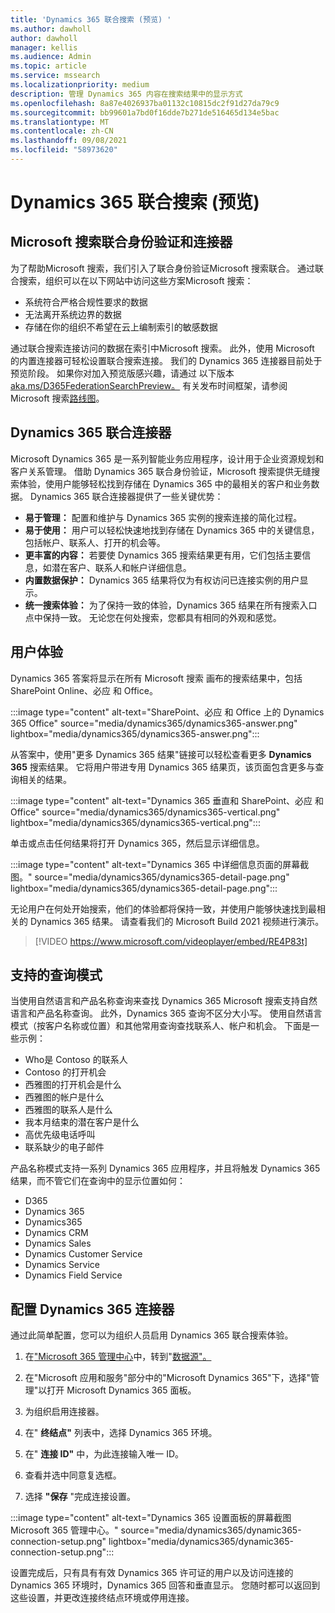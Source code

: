 ```yaml
---
title: 'Dynamics 365 联合搜索 (预览) '
ms.author: dawholl
author: dawholl
manager: kellis
ms.audience: Admin
ms.topic: article
ms.service: mssearch
ms.localizationpriority: medium
description: 管理 Dynamics 365 内容在搜索结果中的显示方式
ms.openlocfilehash: 8a87e4026937ba01132c10815dc2f91d27da79c9
ms.sourcegitcommit: bb99601a7bd0f16dde7b271de516465d134e5bac
ms.translationtype: MT
ms.contentlocale: zh-CN
ms.lasthandoff: 09/08/2021
ms.locfileid: "58973620"
---
```

# <a name="dynamics-365-federation-search-preview"></a>Dynamics 365 联合搜索 (预览) 

## <a name="microsoft-search-federation-and-connectors"></a>Microsoft 搜索联合身份验证和连接器

为了帮助Microsoft 搜索，我们引入了联合身份验证Microsoft 搜索联合。 通过联合搜索，组织可以在以下网站中访问这些方案Microsoft 搜索：

* 系统符合严格合规性要求的数据
* 无法离开系统边界的数据
* 存储在你的组织不希望在云上编制索引的敏感数据

通过联合搜索连接访问的数据在索引中Microsoft 搜索。 此外，使用 Microsoft 的内置连接器可轻松设置联合搜索连接。 我们的 Dynamics 365 连接器目前处于预览阶段。 如果你对加入预览版感兴趣，请通过 以下版本[aka.ms/D365FederationSearchPreview。](https://aka.ms/D365FederationSearchPreview) 有关发布时间框架，请参阅Microsoft 搜索[路线图](https://www.microsoft.com/microsoft-365/roadmap?filters=Microsoft%20Search)。

## <a name="dynamics-365-federation-connector"></a>Dynamics 365 联合连接器

Microsoft Dynamics 365 是一系列智能业务应用程序，设计用于企业资源规划和客户关系管理。 借助 Dynamics 365 联合身份验证，Microsoft 搜索提供无缝搜索体验，使用户能够轻松找到存储在 Dynamics 365 中的最相关的客户和业务数据。 Dynamics 365 联合连接器提供了一些关键优势：

* **易于管理：** 配置和维护与 Dynamics 365 实例的搜索连接的简化过程。
* **易于使用：** 用户可以轻松快速地找到存储在 Dynamics 365 中的关键信息，包括帐户、联系人、打开的机会等。
* **更丰富的内容：** 若要使 Dynamics 365 搜索结果更有用，它们包括主要信息，如潜在客户、联系人和帐户详细信息。
* **内置数据保护：** Dynamics 365 结果将仅为有权访问已连接实例的用户显示。
* **统一搜索体验：** 为了保持一致的体验，Dynamics 365 结果在所有搜索入口点中保持一致。 无论您在何处搜索，您都具有相同的外观和感觉。

## <a name="what-users-experience"></a>用户体验

Dynamics 365 答案将显示在所有 Microsoft 搜索 画布的搜索结果中，包括 SharePoint Online、必应 和 Office。

:::image type="content" alt-text="SharePoint、必应 和 Office 上的 Dynamics 365 Office" source="media/dynamics365/dynamics365-answer.png" lightbox="media/dynamics365/dynamics365-answer.png":::

从答案中，使用"更多 Dynamics 365 结果"链接可以轻松查看更多 **Dynamics 365** 搜索结果。 它将用户带进专用 Dynamics 365 结果页，该页面包含更多与查询相关的结果。

:::image type="content" alt-text="Dynamics 365 垂直和 SharePoint、必应 和 Office" source="media/dynamics365/dynamics365-vertical.png" lightbox="media/dynamics365/dynamics365-vertical.png":::

单击或点击任何结果将打开 Dynamics 365，然后显示详细信息。

:::image type="content" alt-text="Dynamics 365 中详细信息页面的屏幕截图。" source="media/dynamics365/dynamics365-detail-page.png" lightbox="media/dynamics365/dynamics365-detail-page.png":::

无论用户在何处开始搜索，他们的体验都将保持一致，并使用户能够快速找到最相关的 Dynamics 365 结果。 请查看我们的 Microsoft Build 2021 视频进行演示。

> [!VIDEO https://www.microsoft.com/videoplayer/embed/RE4P83t]

## <a name="supported-query-patterns"></a>支持的查询模式

当使用自然语言和产品名称查询来查找 Dynamics 365 Microsoft 搜索支持自然语言和产品名称查询。 此外，Dynamics 365 查询不区分大小写。 使用自然语言模式（按客户名称或位置）和其他常用查询查找联系人、帐户和机会。 下面是一些示例：

* Who是 Contoso 的联系人
* Contoso 的打开机会
* 西雅图的打开机会是什么
* 西雅图的帐户是什么
* 西雅图的联系人是什么
* 我本月结束的潜在客户是什么
* 高优先级电话呼叫
* 联系缺少的电子邮件

产品名称模式支持一系列 Dynamics 365 应用程序，并且将触发 Dynamics 365 结果，而不管它们在查询中的显示位置如何：

* D365
* Dynamics 365
* Dynamics365
* Dynamics CRM
* Dynamics Sales
* Dynamics Customer Service
* Dynamics Service
* Dynamics Field Service

## <a name="configure-the-dynamics-365-connector"></a>配置 Dynamics 365 连接器

通过此简单配置，您可以为组织人员启用 Dynamics 365 联合搜索体验。

1. 在["Microsoft 365 管理中心](https://admin.microsoft.com)中，转到"[数据源"。](https://admin.microsoft.com/Adminportal/Home#/MicrosoftSearch/connectors)

2. 在"Microsoft 应用和服务"部分中的"Microsoft Dynamics 365"下，选择"管理"以打开 Microsoft Dynamics 365 面板。 

3. 为组织启用连接器。

4. 在" **终结点"** 列表中，选择 Dynamics 365 环境。

5. 在" **连接 ID"** 中，为此连接输入唯一 ID。

6. 查看并选中同意复选框。

7. 选择 **"保存** "完成连接设置。

:::image type="content" alt-text="Dynamics 365 设置面板的屏幕截图Microsoft 365 管理中心。" source="media/dynamics365/dynamic365-connection-setup.png" lightbox="media/dynamics365/dynamic365-connection-setup.png":::

设置完成后，只有具有有效 Dynamics 365 许可证的用户以及访问连接的 Dynamics 365 环境时，Dynamics 365 回答和垂直显示。 您随时都可以返回到这些设置，并更改连接终结点环境或停用连接。
